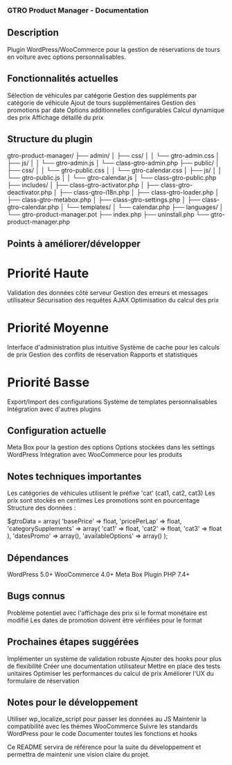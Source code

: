 ### GTRO Product Manager - Documentation

## Description

Plugin WordPress/WooCommerce pour la gestion de réservations de tours en voiture avec options personnalisables.

## Fonctionnalités actuelles

Sélection de véhicules par catégorie
Gestion des suppléments par catégorie de véhicule
Ajout de tours supplémentaires
Gestion des promotions par date
Options additionnelles configurables
Calcul dynamique des prix
Affichage détaillé du prix

## Structure du plugin

gtro-product-manager/
├── admin/
│ ├── css/
│ │ └── gtro-admin.css
│ ├── js/
│ │ └── gtro-admin.js
│ └── class-gtro-admin.php
├── public/
│ ├── css/
│ │ └── gtro-public.css
│ │ └── gtro-calendar.css
│ ├── js/
│ │ └── gtro-public.js
│ │ └── gtro-calendar.js
│ └── class-gtro-public.php
├── includes/
│ ├── class-gtro-activator.php
│ ├── class-gtro-deactivator.php
│ ├── class-gtro-i18n.php
│ ├── class-gtro-loader.php
│ ├── class-gtro-metabox.php
│ ├── class-gtro-settings.php
│ ├── class-gtro-calendar.php
│ └── templates/
│ └── calendar.php
├── languages/
│ └── gtro-product-manager.pot
├── index.php
├── uninstall.php
└── gtro-product-manager.php

## Points à améliorer/développer

# Priorité Haute

Validation des données côté serveur
Gestion des erreurs et messages utilisateur
Sécurisation des requêtes AJAX
Optimisation du calcul des prix

# Priorité Moyenne

Interface d'administration plus intuitive
Système de cache pour les calculs de prix
Gestion des conflits de réservation
Rapports et statistiques

# Priorité Basse

Export/Import des configurations
Système de templates personnalisables
Intégration avec d'autres plugins

## Configuration actuelle

Meta Box pour la gestion des options
Options stockées dans les settings WordPress
Intégration avec WooCommerce pour les produits

## Notes techniques importantes

Les catégories de véhicules utilisent le préfixe 'cat' (cat1, cat2, cat3)
Les prix sont stockés en centimes
Les promotions sont en pourcentage
Structure des données :

$gtroData = array(
'basePrice' => float,
'pricePerLap' => float,
'categorySupplements' => array(
'cat1' => float,
'cat2' => float,
'cat3' => float
),
'datesPromo' => array(),
'availableOptions' => array()
);

## Dépendances

WordPress 5.0+
WooCommerce 4.0+
Meta Box Plugin
PHP 7.4+

## Bugs connus

Problème potentiel avec l'affichage des prix si le format monétaire est modifié
Les dates de promotion doivent être vérifiées pour le format

## Prochaines étapes suggérées

Implémenter un système de validation robuste
Ajouter des hooks pour plus de flexibilité
Créer une documentation utilisateur
Mettre en place des tests unitaires
Optimiser les performances du calcul de prix
Améliorer l'UX du formulaire de réservation

## Notes pour le développement

Utiliser wp_localize_script pour passer les données au JS
Maintenir la compatibilité avec les thèmes WooCommerce
Suivre les standards WordPress pour le code
Documenter toutes les fonctions et hooks

Ce README servira de référence pour la suite du développement et permettra de maintenir une vision claire du projet.
